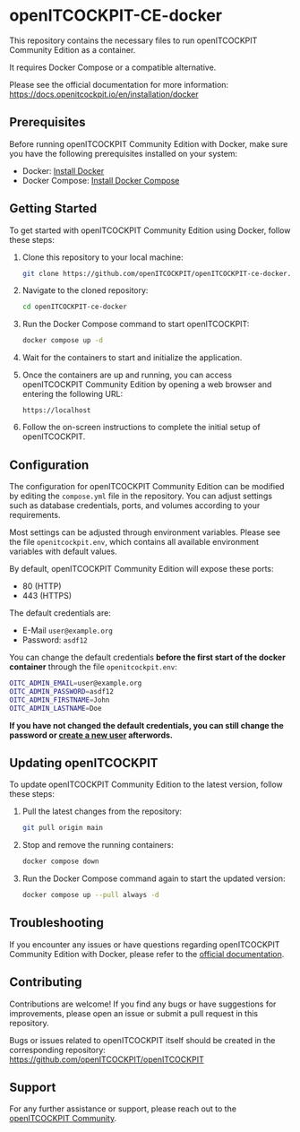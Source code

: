 # openITCOCKPIT-CE-docker

This repository contains the necessary files to run openITCOCKPIT Community Edition as a container.

It requires Docker Compose or a compatible alternative.

Please see the official documentation for more information: https://docs.openitcockpit.io/en/installation/docker

## Prerequisites
Before running openITCOCKPIT Community Edition with Docker, make sure you have the following prerequisites installed on your system:
- Docker: [Install Docker](https://docs.docker.com/get-docker/)
- Docker Compose: [Install Docker Compose](https://docs.docker.com/compose/install/)

## Getting Started
To get started with openITCOCKPIT Community Edition using Docker, follow these steps:

1. Clone this repository to your local machine:
   ```bash
   git clone https://github.com/openITCOCKPIT/openITCOCKPIT-ce-docker.git
   ```

2. Navigate to the cloned repository:
   ```bash
   cd openITCOCKPIT-ce-docker
   ```

3. Run the Docker Compose command to start openITCOCKPIT:
   ```bash
   docker compose up -d
   ```

4. Wait for the containers to start and initialize the application.

5. Once the containers are up and running, you can access openITCOCKPIT Community Edition by opening a web browser and entering the following URL:
   ```
   https://localhost
   ```

6. Follow the on-screen instructions to complete the initial setup of openITCOCKPIT.

## Configuration
The configuration for openITCOCKPIT Community Edition can be modified by editing the `compose.yml` file in the repository. You can adjust settings such as database credentials, ports, and volumes according to your requirements.

Most settings can be adjusted through environment variables. Please see the file `openitcockpit.env`, which contains all available environment variables with default values.

By default, openITCOCKPIT Community Edition will expose these ports:

 - 80 (HTTP)
 - 443 (HTTPS)

The default credentials are:

- E-Mail `user@example.org`
- Password: `asdf12`

You can change the default credentials **before the first start of the docker container** through the file `openitcockpit.env`:
```sh
OITC_ADMIN_EMAIL=user@example.org
OITC_ADMIN_PASSWORD=asdf12
OITC_ADMIN_FIRSTNAME=John
OITC_ADMIN_LASTNAME=Doe
```

**If you have not changed the default credentials, you can still change the password or [create a new user](https://docs.openitcockpit.io/en/configuration/usermanagement/) afterwords.**

## Updating openITCOCKPIT
To update openITCOCKPIT Community Edition to the latest version, follow these steps:

1. Pull the latest changes from the repository:
   ```bash
   git pull origin main
   ```

2. Stop and remove the running containers:
   ```bash
   docker compose down
   ```

3. Run the Docker Compose command again to start the updated version:
   ```bash
   docker compose up --pull always -d
   ```

## Troubleshooting
If you encounter any issues or have questions regarding openITCOCKPIT Community Edition with Docker, please refer to the [official documentation](https://docs.openitcockpit.io/en/installation/docker).

## Contributing
Contributions are welcome! If you find any bugs or have suggestions for improvements, please open an issue or submit a pull request in this repository.

Bugs or issues related to openITCOCKPIT itself should be created in the corresponding repository: https://github.com/openITCOCKPIT/openITCOCKPIT


## Support
For any further assistance or support, please reach out to the [openITCOCKPIT Community](https://openitcockpit.io/community/).
